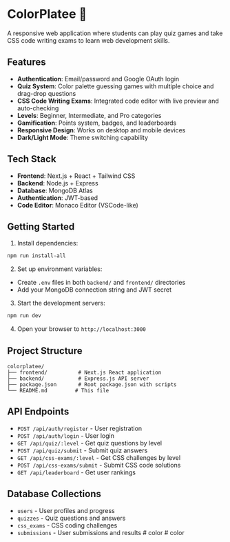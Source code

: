 # ColorPlatee 🎨

A responsive web application where students can play quiz games and take CSS code writing exams to learn web development skills.

## Features

- **Authentication**: Email/password and Google OAuth login
- **Quiz System**: Color palette guessing games with multiple choice and drag-drop questions
- **CSS Code Writing Exams**: Integrated code editor with live preview and auto-checking
- **Levels**: Beginner, Intermediate, and Pro categories
- **Gamification**: Points system, badges, and leaderboards
- **Responsive Design**: Works on desktop and mobile devices
- **Dark/Light Mode**: Theme switching capability

## Tech Stack

- **Frontend**: Next.js + React + Tailwind CSS
- **Backend**: Node.js + Express
- **Database**: MongoDB Atlas
- **Authentication**: JWT-based
- **Code Editor**: Monaco Editor (VSCode-like)

## Getting Started

1. Install dependencies:
```bash
npm run install-all
```

2. Set up environment variables:
- Create `.env` files in both `backend/` and `frontend/` directories
- Add your MongoDB connection string and JWT secret

3. Start the development servers:
```bash
npm run dev
```

4. Open your browser to `http://localhost:3000`

## Project Structure

```
colorplatee/
├── frontend/          # Next.js React application
├── backend/           # Express.js API server
├── package.json       # Root package.json with scripts
└── README.md         # This file
```

## API Endpoints

- `POST /api/auth/register` - User registration
- `POST /api/auth/login` - User login
- `GET /api/quiz/:level` - Get quiz questions by level
- `POST /api/quiz/submit` - Submit quiz answers
- `GET /api/css-exams/:level` - Get CSS challenges by level
- `POST /api/css-exams/submit` - Submit CSS code solutions
- `GET /api/leaderboard` - Get user rankings

## Database Collections

- `users` - User profiles and progress
- `quizzes` - Quiz questions and answers
- `css_exams` - CSS coding challenges
- `submissions` - User submissions and results
#   c o l o r  
 #   c o l o r  
 